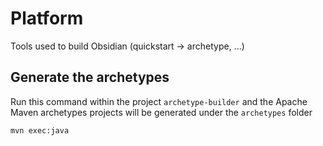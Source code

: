 # Platform

Tools used to build Obsidian (quickstart -> archetype, ...)

## Generate the archetypes

Run this command within the project `archetype-builder` and the Apache Maven archetypes projects will be generated under the `archetypes` folder

```
mvn exec:java
```
